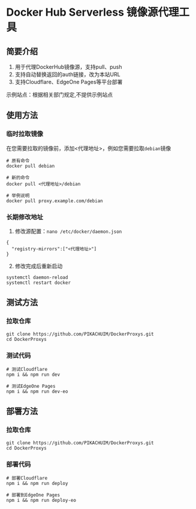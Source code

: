 # Docker Hub Serverless 镜像源代理工具

## 简要介绍
1. 用于代理DockerHub镜像源，支持pull、push
2. 支持自动替换返回的auth链接，改为本站URL
3. 支持Cloudflare、EdgeOne Pages等平台部署

示例站点：根据相关部门规定,不提供示例站点

## 使用方法
### 临时拉取镜像
在您需要拉取的镜像前，添加<代理地址>，例如您需要拉取`debian`镜像
```shell
# 原有命令
docker pull debian

# 新的命令
docker pull <代理地址>/debian

# 举例说明
docker pull proxy.example.com/debian
```

### 长期修改地址
1. 修改源配置：`nano /etc/docker/daemon.json`
```shell
{
  "registry-mirrors":["<代理地址>"]      
}
```

2. 修改完成后重新启动
```shell
systemctl daemon-reload
systemctl restart docker
```

## 测试方法

### 拉取仓库

```shell
git clone https://github.com/PIKACHUIM/DockerProxys.git
cd DockerProxys
```

### 测试代码

```shell
# 测试Cloudflare
npm i && npm run dev

# 测试EdgeOne Pages
npm i && npm run dev-eo
```

## 部署方法
### 拉取仓库

```shell
git clone https://github.com/PIKACHUIM/DockerProxys.git
cd DockerProxys
```

### 部署代码
```shell
# 部署Cloudflare
npm i && npm run deploy

# 部署到EdgeOne Pages
npm i && npm run deploy-eo
```
